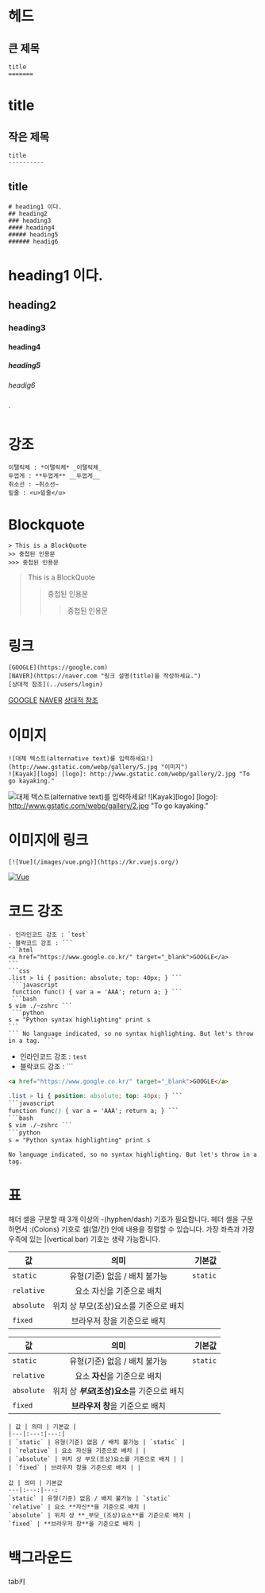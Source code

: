 # 헤드
## 큰 제목
	title
	=======
title
=======

## 작은 제목

	title
	----------
title
----------

	# heading1 이다.
	## heading2
	### heading3
	#### heading4
	##### heading5
	###### headig6
# heading1 이다.
## heading2
### heading3
#### heading4
##### heading5
###### headig6
`

# 강조
	이탤릭체 : *이탤릭체* _이탤릭체_
	두껍게 : **두껍게** __두껍게__
	취소선 : ~취소선~
	밑줄 : <u>밑줄</u>

# Blockquote
	> This is a BlockQuote
	>> 중첩된 인용문
	>>> 중첩된 인용문
> This is a BlockQuote
>> 중첩된 인용문
>>> 중첩된 인용문

# 링크
	[GOOGLE](https://google.com) 
	[NAVER](https://naver.com "링크 설명(title)을 작성하세요.") 
	[상대적 참조](../users/login) 
	
[GOOGLE](https://google.com) 
[NAVER](https://naver.com "링크 설명(title)을 작성하세요.") 
[상대적 참조](../users/login) 
# 이미지
	![대체 텍스트(alternative text)를 입력하세요!](http://www.gstatic.com/webp/gallery/5.jpg "이미지") 
	![Kayak][logo] [logo]: http://www.gstatic.com/webp/gallery/2.jpg "To go kayaking." 

![대체 텍스트(alternative text)를 입력하세요!](http://www.gstatic.com/webp/gallery/5.jpg "이미지") 
![Kayak][logo] [logo]: http://www.gstatic.com/webp/gallery/2.jpg "To go kayaking." 

# 이미지에 링크
	[![Vue](/images/vue.png)](https://kr.vuejs.org/) 
	
[![Vue](/images/vue.png)](https://kr.vuejs.org/) 

# 코드 강조
	- 인라인코드 강조 : `test`
	- 블락코드 강조 : ``` 
	```html 
	<a href="https://www.google.co.kr/" target="_blank">GOOGLE</a> 
	``` 
	```css 
	.list > li { position: absolute; top: 40px; } ```
	 ```javascript
	 function func() { var a = 'AAA'; return a; } ```
	 ```bash 
	$ vim ./~zshrc ```
	 ```python 
	s = "Python syntax highlighting" print s 
	``` 
	``` No language indicated, so no syntax highlighting. But let's throw in a tag. ```
	
- 인라인코드 강조 : `test`
- 블락코드 강조 : ``` 
```html 
<a href="https://www.google.co.kr/" target="_blank">GOOGLE</a> 
``` 
```css 
.list > li { position: absolute; top: 40px; } ```
```javascript
function func() { var a = 'AAA'; return a; } ```
```bash 
$ vim ./~zshrc ```
```python 
s = "Python syntax highlighting" print s 
``` 
``` No language indicated, so no syntax highlighting. But let's throw in a tag. ```

	
# 표
헤더 셀을 구분할 때 3개 이상의 -(hyphen/dash) 기호가 필요합니다.
헤더 셀을 구분하면서 :(Colons) 기호로 셀(열/칸) 안에 내용을 정렬할 수 있습니다.
가장 좌측과 가장 우측에 있는 |(vertical bar) 기호는 생략 가능합니다.

| 값 | 의미 | 기본값 | 
|---|:---:|---:| 
| `static` | 유형(기준) 없음 / 배치 불가능 | `static` | 
| `relative` | 요소 자신을 기준으로 배치 | | 
| `absolute` | 위치 상 부모(조상)요소를 기준으로 배치 | |
 | `fixed` | 브라우저 창을 기준으로 배치 | | 

값 | 의미 | 기본값 
---|:---:|---: 
`static` | 유형(기준) 없음 / 배치 불가능 | `static`
 `relative` | 요소 **자신**을 기준으로 배치 | 
`absolute` | 위치 상 **_부모_(조상)요소**를 기준으로 배치 | 
`fixed` | **브라우저 창**을 기준으로 배치 | 

	| 값 | 의미 | 기본값 | 
	|---|:---:|---:| 
	| `static` | 유형(기준) 없음 / 배치 불가능 | `static` | 
	| `relative` | 요소 자신을 기준으로 배치 | | 
	| `absolute` | 위치 상 부모(조상)요소를 기준으로 배치 | |
 	| `fixed` | 브라우저 창을 기준으로 배치 | | 

	값 | 의미 | 기본값 
	---|:---:|---: 
	`static` | 유형(기준) 없음 / 배치 불가능 | `static`
 	`relative` | 요소 **자신**을 기준으로 배치 | 
	`absolute` | 위치 상 **_부모_(조상)요소**를 기준으로 배치 | 
	`fixed` | **브라우저 창**을 기준으로 배치 | 

# 백그라운드 
tab키 
